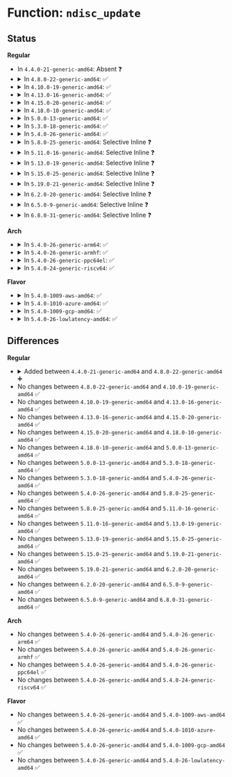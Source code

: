 # Function: <code>ndisc_update</code>

## Status
<b>Regular</b>
<ul>
<li>
In <code>4.4.0-21-generic-amd64</code>: Absent ❓
</li>
<li>
<details>
<summary>In <code>4.8.0-22-generic-amd64</code>: ✅</summary>

```c
void ndisc_update(const struct net_device * dev, struct neighbour * neigh, const u8 * lladdr, u8 new, u32 flags, u8 icmp6_type, struct ndisc_options * ndopts)
```

```json
{
  "name": "ndisc_update",
  "collision_type": "Unique Global",
  "inline_type": "No",
  "funcs": [
    {
      "addr": 18446744071587552512,
      "name": "ndisc_update",
      "external": true,
      "loc": "net/ipv6/ndisc.c:723",
      "file": "net/ipv6/ndisc.c",
      "inline": "seen, unknown",
      "caller_inline": [],
      "caller_func": [
        "net/ipv6/route.c:rt6_do_redirect",
        "net/ipv6/route.c:rt6_do_redirect",
        "net/ipv6/ndisc.c:ndisc_router_discovery",
        "net/ipv6/ndisc.c:ndisc_recv_rs",
        "net/ipv6/ndisc.c:ndisc_recv_na",
        "net/ipv6/ndisc.c:ndisc_recv_ns"
      ]
    }
  ],
  "symbols": [
    {
      "addr": 18446744071587552512,
      "name": "ndisc_update",
      "section": ".text",
      "bind": "STB_GLOBAL",
      "size": 94
    }
  ]
}
```
</details>
</li>
<li>
<details>
<summary>In <code>4.10.0-19-generic-amd64</code>: ✅</summary>

```c
void ndisc_update(const struct net_device * dev, struct neighbour * neigh, const u8 * lladdr, u8 new, u32 flags, u8 icmp6_type, struct ndisc_options * ndopts)
```

```json
{
  "name": "ndisc_update",
  "collision_type": "Unique Global",
  "inline_type": "No",
  "funcs": [
    {
      "addr": 18446744071587757024,
      "name": "ndisc_update",
      "external": true,
      "loc": "net/ipv6/ndisc.c:731",
      "file": "net/ipv6/ndisc.c",
      "inline": "seen, unknown",
      "caller_inline": [],
      "caller_func": [
        "net/ipv6/route.c:rt6_do_redirect",
        "net/ipv6/route.c:rt6_do_redirect",
        "net/ipv6/ndisc.c:ndisc_router_discovery",
        "net/ipv6/ndisc.c:ndisc_recv_rs",
        "net/ipv6/ndisc.c:ndisc_recv_na",
        "net/ipv6/ndisc.c:ndisc_recv_ns"
      ]
    }
  ],
  "symbols": [
    {
      "addr": 18446744071587757024,
      "name": "ndisc_update",
      "section": ".text",
      "bind": "STB_GLOBAL",
      "size": 94
    }
  ]
}
```
</details>
</li>
<li>
<details>
<summary>In <code>4.13.0-16-generic-amd64</code>: ✅</summary>

```c
void ndisc_update(const struct net_device * dev, struct neighbour * neigh, const u8 * lladdr, u8 new, u32 flags, u8 icmp6_type, struct ndisc_options * ndopts)
```

```json
{
  "name": "ndisc_update",
  "collision_type": "Unique Global",
  "inline_type": "No",
  "funcs": [
    {
      "addr": 18446744071587912912,
      "name": "ndisc_update",
      "external": true,
      "loc": "net/ipv6/ndisc.c:731",
      "file": "net/ipv6/ndisc.c",
      "inline": "seen, unknown",
      "caller_inline": [],
      "caller_func": [
        "net/ipv6/route.c:rt6_do_redirect",
        "net/ipv6/route.c:rt6_do_redirect",
        "net/ipv6/ndisc.c:ndisc_router_discovery",
        "net/ipv6/ndisc.c:ndisc_recv_rs",
        "net/ipv6/ndisc.c:ndisc_recv_na",
        "net/ipv6/ndisc.c:ndisc_recv_ns"
      ]
    }
  ],
  "symbols": [
    {
      "addr": 18446744071587912912,
      "name": "ndisc_update",
      "section": ".text",
      "bind": "STB_GLOBAL",
      "size": 97
    }
  ]
}
```
</details>
</li>
<li>
<details>
<summary>In <code>4.15.0-20-generic-amd64</code>: ✅</summary>

```c
void ndisc_update(const struct net_device * dev, struct neighbour * neigh, const u8 * lladdr, u8 new, u32 flags, u8 icmp6_type, struct ndisc_options * ndopts)
```

```json
{
  "name": "ndisc_update",
  "collision_type": "Unique Global",
  "inline_type": "No",
  "funcs": [
    {
      "addr": 18446744071588447968,
      "name": "ndisc_update",
      "external": true,
      "loc": "net/ipv6/ndisc.c:744",
      "file": "net/ipv6/ndisc.c",
      "inline": "seen, unknown",
      "caller_inline": [],
      "caller_func": [
        "net/ipv6/route.c:rt6_do_redirect",
        "net/ipv6/route.c:rt6_do_redirect",
        "net/ipv6/ndisc.c:ndisc_router_discovery",
        "net/ipv6/ndisc.c:ndisc_recv_rs",
        "net/ipv6/ndisc.c:ndisc_recv_na",
        "net/ipv6/ndisc.c:ndisc_recv_ns"
      ]
    }
  ],
  "symbols": [
    {
      "addr": 18446744071588447968,
      "name": "ndisc_update",
      "section": ".text",
      "bind": "STB_GLOBAL",
      "size": 100
    }
  ]
}
```
</details>
</li>
<li>
<details>
<summary>In <code>4.18.0-10-generic-amd64</code>: ✅</summary>

```c
void ndisc_update(const struct net_device * dev, struct neighbour * neigh, const u8 * lladdr, u8 new, u32 flags, u8 icmp6_type, struct ndisc_options * ndopts)
```

```json
{
  "name": "ndisc_update",
  "collision_type": "Unique Global",
  "inline_type": "No",
  "funcs": [
    {
      "addr": 18446744071588809344,
      "name": "ndisc_update",
      "external": true,
      "loc": "net/ipv6/ndisc.c:744",
      "file": "net/ipv6/ndisc.c",
      "inline": "seen, unknown",
      "caller_inline": [],
      "caller_func": [
        "net/ipv6/route.c:rt6_do_redirect",
        "net/ipv6/ndisc.c:ndisc_router_discovery",
        "net/ipv6/ndisc.c:ndisc_recv_rs",
        "net/ipv6/ndisc.c:ndisc_recv_na",
        "net/ipv6/ndisc.c:ndisc_recv_ns"
      ]
    }
  ],
  "symbols": [
    {
      "addr": 18446744071588809344,
      "name": "ndisc_update",
      "section": ".text",
      "bind": "STB_GLOBAL",
      "size": 100
    }
  ]
}
```
</details>
</li>
<li>
<details>
<summary>In <code>5.0.0-13-generic-amd64</code>: ✅</summary>

```c
void ndisc_update(const struct net_device * dev, struct neighbour * neigh, const u8 * lladdr, u8 new, u32 flags, u8 icmp6_type, struct ndisc_options * ndopts)
```

```json
{
  "name": "ndisc_update",
  "collision_type": "Unique Global",
  "inline_type": "No",
  "funcs": [
    {
      "addr": 18446744071589032080,
      "name": "ndisc_update",
      "external": true,
      "loc": "net/ipv6/ndisc.c:744",
      "file": "net/ipv6/ndisc.c",
      "inline": "seen, unknown",
      "caller_inline": [],
      "caller_func": [
        "net/ipv6/route.c:rt6_do_redirect",
        "net/ipv6/ndisc.c:ndisc_router_discovery",
        "net/ipv6/ndisc.c:ndisc_recv_rs",
        "net/ipv6/ndisc.c:ndisc_recv_na",
        "net/ipv6/ndisc.c:ndisc_recv_ns"
      ]
    }
  ],
  "symbols": [
    {
      "addr": 18446744071589032080,
      "name": "ndisc_update",
      "section": ".text",
      "bind": "STB_GLOBAL",
      "size": 100
    }
  ]
}
```
</details>
</li>
<li>
<details>
<summary>In <code>5.3.0-18-generic-amd64</code>: ✅</summary>

```c
void ndisc_update(const struct net_device * dev, struct neighbour * neigh, const u8 * lladdr, u8 new, u32 flags, u8 icmp6_type, struct ndisc_options * ndopts)
```

```json
{
  "name": "ndisc_update",
  "collision_type": "Unique Global",
  "inline_type": "No",
  "funcs": [
    {
      "addr": 18446744071589485344,
      "name": "ndisc_update",
      "external": true,
      "loc": "net/ipv6/ndisc.c:757",
      "file": "net/ipv6/ndisc.c",
      "inline": "seen, unknown",
      "caller_inline": [],
      "caller_func": [
        "net/ipv6/route.c:rt6_do_redirect",
        "net/ipv6/ndisc.c:ndisc_router_discovery",
        "net/ipv6/ndisc.c:ndisc_recv_rs",
        "net/ipv6/ndisc.c:ndisc_recv_na",
        "net/ipv6/ndisc.c:ndisc_recv_ns"
      ]
    }
  ],
  "symbols": [
    {
      "addr": 18446744071589485344,
      "name": "ndisc_update",
      "section": ".text",
      "bind": "STB_GLOBAL",
      "size": 100
    }
  ]
}
```
</details>
</li>
<li>
<details>
<summary>In <code>5.4.0-26-generic-amd64</code>: ✅</summary>

```c
void ndisc_update(const struct net_device * dev, struct neighbour * neigh, const u8 * lladdr, u8 new, u32 flags, u8 icmp6_type, struct ndisc_options * ndopts)
```

```json
{
  "name": "ndisc_update",
  "collision_type": "Unique Global",
  "inline_type": "No",
  "funcs": [
    {
      "addr": 18446744071589709216,
      "name": "ndisc_update",
      "external": true,
      "loc": "net/ipv6/ndisc.c:758",
      "file": "net/ipv6/ndisc.c",
      "inline": "seen, unknown",
      "caller_inline": [],
      "caller_func": [
        "net/ipv6/route.c:rt6_do_redirect",
        "net/ipv6/ndisc.c:ndisc_router_discovery",
        "net/ipv6/ndisc.c:ndisc_recv_rs",
        "net/ipv6/ndisc.c:ndisc_recv_na",
        "net/ipv6/ndisc.c:ndisc_recv_ns"
      ]
    }
  ],
  "symbols": [
    {
      "addr": 18446744071589709216,
      "name": "ndisc_update",
      "section": ".text",
      "bind": "STB_GLOBAL",
      "size": 100
    }
  ]
}
```
</details>
</li>
<li>
<details>
<summary>In <code>5.8.0-25-generic-amd64</code>: Selective Inline ❓</summary>

```c
void ndisc_update(const struct net_device * dev, struct neighbour * neigh, const u8 * lladdr, u8 new, u32 flags, u8 icmp6_type, struct ndisc_options * ndopts)
```

```json
{
  "name": "ndisc_update",
  "collision_type": "Unique Global",
  "inline_type": "Selective",
  "funcs": [
    {
      "addr": 18446744071590728322,
      "name": "ndisc_update",
      "external": true,
      "loc": "net/ipv6/ndisc.c:759",
      "file": "net/ipv6/ndisc.c",
      "inline": "not declared, inlined",
      "caller_inline": [
        "net/ipv6/ndisc.c:ndisc_router_discovery",
        "net/ipv6/ndisc.c:ndisc_recv_rs",
        "net/ipv6/ndisc.c:ndisc_recv_na",
        "net/ipv6/ndisc.c:ndisc_recv_ns"
      ],
      "caller_func": [
        "net/ipv6/route.c:rt6_do_redirect"
      ]
    }
  ],
  "symbols": [
    {
      "addr": 18446744071590734688,
      "name": "ndisc_update",
      "section": ".text",
      "bind": "STB_GLOBAL",
      "size": 100
    }
  ]
}
```
</details>
</li>
<li>
<details>
<summary>In <code>5.11.0-16-generic-amd64</code>: Selective Inline ❓</summary>

```c
void ndisc_update(const struct net_device * dev, struct neighbour * neigh, const u8 * lladdr, u8 new, u32 flags, u8 icmp6_type, struct ndisc_options * ndopts)
```

```json
{
  "name": "ndisc_update",
  "collision_type": "Unique Global",
  "inline_type": "Selective",
  "funcs": [
    {
      "addr": 18446744071590787234,
      "name": "ndisc_update",
      "external": true,
      "loc": "net/ipv6/ndisc.c:761",
      "file": "net/ipv6/ndisc.c",
      "inline": "not declared, inlined",
      "caller_inline": [
        "net/ipv6/ndisc.c:ndisc_router_discovery",
        "net/ipv6/ndisc.c:ndisc_recv_rs",
        "net/ipv6/ndisc.c:ndisc_recv_na",
        "net/ipv6/ndisc.c:ndisc_recv_ns"
      ],
      "caller_func": [
        "net/ipv6/route.c:rt6_do_redirect"
      ]
    }
  ],
  "symbols": [
    {
      "addr": 18446744071590793680,
      "name": "ndisc_update",
      "section": ".text",
      "bind": "STB_GLOBAL",
      "size": 100
    }
  ]
}
```
</details>
</li>
<li>
<details>
<summary>In <code>5.13.0-19-generic-amd64</code>: Selective Inline ❓</summary>

```c
void ndisc_update(const struct net_device * dev, struct neighbour * neigh, const u8 * lladdr, u8 new, u32 flags, u8 icmp6_type, struct ndisc_options * ndopts)
```

```json
{
  "name": "ndisc_update",
  "collision_type": "Unique Global",
  "inline_type": "Selective",
  "funcs": [
    {
      "addr": 18446744071590714432,
      "name": "ndisc_update",
      "external": true,
      "loc": "net/ipv6/ndisc.c:761",
      "file": "net/ipv6/ndisc.c",
      "inline": "not declared, inlined",
      "caller_inline": [
        "net/ipv6/ndisc.c:ndisc_router_discovery",
        "net/ipv6/ndisc.c:ndisc_recv_rs",
        "net/ipv6/ndisc.c:ndisc_recv_na",
        "net/ipv6/ndisc.c:ndisc_recv_ns"
      ],
      "caller_func": [
        "net/ipv6/route.c:rt6_do_redirect"
      ]
    }
  ],
  "symbols": [
    {
      "addr": 18446744071590720704,
      "name": "ndisc_update",
      "section": ".text",
      "bind": "STB_GLOBAL",
      "size": 100
    }
  ]
}
```
</details>
</li>
<li>
<details>
<summary>In <code>5.15.0-25-generic-amd64</code>: Selective Inline ❓</summary>

```c
void ndisc_update(const struct net_device * dev, struct neighbour * neigh, const u8 * lladdr, u8 new, u32 flags, u8 icmp6_type, struct ndisc_options * ndopts)
```

```json
{
  "name": "ndisc_update",
  "collision_type": "Unique Global",
  "inline_type": "Selective",
  "funcs": [
    {
      "addr": 18446744071591530736,
      "name": "ndisc_update",
      "external": true,
      "loc": "net/ipv6/ndisc.c:761",
      "file": "net/ipv6/ndisc.c",
      "inline": "not declared, inlined",
      "caller_inline": [
        "net/ipv6/ndisc.c:ndisc_router_discovery",
        "net/ipv6/ndisc.c:ndisc_recv_rs",
        "net/ipv6/ndisc.c:ndisc_recv_na",
        "net/ipv6/ndisc.c:ndisc_recv_ns"
      ],
      "caller_func": [
        "net/ipv6/route.c:rt6_do_redirect"
      ]
    }
  ],
  "symbols": [
    {
      "addr": 18446744071591537104,
      "name": "ndisc_update",
      "section": ".text",
      "bind": "STB_GLOBAL",
      "size": 100
    }
  ]
}
```
</details>
</li>
<li>
<details>
<summary>In <code>5.19.0-21-generic-amd64</code>: Selective Inline ❓</summary>

```c
void ndisc_update(const struct net_device * dev, struct neighbour * neigh, const u8 * lladdr, u8 new, u32 flags, u8 icmp6_type, struct ndisc_options * ndopts)
```

```json
{
  "name": "ndisc_update",
  "collision_type": "Unique Global",
  "inline_type": "Selective",
  "funcs": [
    {
      "addr": 18446744071593218904,
      "name": "ndisc_update",
      "external": true,
      "loc": "net/ipv6/ndisc.c:776",
      "file": "net/ipv6/ndisc.c",
      "inline": "not declared, inlined",
      "caller_inline": [
        "net/ipv6/ndisc.c:ndisc_router_discovery",
        "net/ipv6/ndisc.c:ndisc_recv_rs",
        "net/ipv6/ndisc.c:ndisc_recv_na",
        "net/ipv6/ndisc.c:ndisc_recv_ns"
      ],
      "caller_func": [
        "net/ipv6/route.c:rt6_do_redirect"
      ]
    }
  ],
  "symbols": [
    {
      "addr": 18446744071593226016,
      "name": "ndisc_update",
      "section": ".text",
      "bind": "STB_GLOBAL",
      "size": 120
    }
  ]
}
```
</details>
</li>
<li>
<details>
<summary>In <code>6.2.0-20-generic-amd64</code>: Selective Inline ❓</summary>

```c
void ndisc_update(const struct net_device * dev, struct neighbour * neigh, const u8 * lladdr, u8 new, u32 flags, u8 icmp6_type, struct ndisc_options * ndopts)
```

```json
{
  "name": "ndisc_update",
  "collision_type": "Unique Global",
  "inline_type": "Selective",
  "funcs": [
    {
      "addr": 18446744071595118424,
      "name": "ndisc_update",
      "external": true,
      "loc": "net/ipv6/ndisc.c:777",
      "file": "net/ipv6/ndisc.c",
      "inline": "not declared, inlined",
      "caller_inline": [
        "net/ipv6/ndisc.c:ndisc_router_discovery",
        "net/ipv6/ndisc.c:ndisc_recv_rs",
        "net/ipv6/ndisc.c:ndisc_recv_na",
        "net/ipv6/ndisc.c:ndisc_recv_ns"
      ],
      "caller_func": [
        "net/ipv6/route.c:rt6_do_redirect"
      ]
    }
  ],
  "symbols": [
    {
      "addr": 18446744071595125728,
      "name": "ndisc_update",
      "section": ".text",
      "bind": "STB_GLOBAL",
      "size": 120
    }
  ]
}
```
</details>
</li>
<li>
<details>
<summary>In <code>6.5.0-9-generic-amd64</code>: Selective Inline ❓</summary>

```c
void ndisc_update(const struct net_device * dev, struct neighbour * neigh, const u8 * lladdr, u8 new, u32 flags, u8 icmp6_type, struct ndisc_options * ndopts)
```

```json
{
  "name": "ndisc_update",
  "collision_type": "Unique Global",
  "inline_type": "Selective",
  "funcs": [
    {
      "addr": 18446744071595512317,
      "name": "ndisc_update",
      "external": true,
      "loc": "net/ipv6/ndisc.c:778",
      "file": "net/ipv6/ndisc.c",
      "inline": "not declared, inlined",
      "caller_inline": [
        "net/ipv6/ndisc.c:ndisc_router_discovery",
        "net/ipv6/ndisc.c:ndisc_recv_rs",
        "net/ipv6/ndisc.c:ndisc_recv_na",
        "net/ipv6/ndisc.c:ndisc_recv_ns"
      ],
      "caller_func": [
        "net/ipv6/route.c:rt6_do_redirect"
      ]
    }
  ],
  "symbols": [
    {
      "addr": 18446744071595519776,
      "name": "ndisc_update",
      "section": ".text",
      "bind": "STB_GLOBAL",
      "size": 120
    }
  ]
}
```
</details>
</li>
<li>
<details>
<summary>In <code>6.8.0-31-generic-amd64</code>: Selective Inline ❓</summary>

```c
void ndisc_update(const struct net_device * dev, struct neighbour * neigh, const u8 * lladdr, u8 new, u32 flags, u8 icmp6_type, struct ndisc_options * ndopts)
```

```json
{
  "name": "ndisc_update",
  "collision_type": "Unique Global",
  "inline_type": "Selective",
  "funcs": [
    {
      "addr": 18446744071596355760,
      "name": "ndisc_update",
      "external": true,
      "loc": "net/ipv6/ndisc.c:778",
      "file": "net/ipv6/ndisc.c",
      "inline": "not declared, inlined",
      "caller_inline": [
        "net/ipv6/ndisc.c:ndisc_router_discovery",
        "net/ipv6/ndisc.c:ndisc_recv_rs",
        "net/ipv6/ndisc.c:ndisc_recv_na",
        "net/ipv6/ndisc.c:ndisc_recv_ns"
      ],
      "caller_func": [
        "net/ipv6/route.c:rt6_do_redirect"
      ]
    }
  ],
  "symbols": [
    {
      "addr": 18446744071596363136,
      "name": "ndisc_update",
      "section": ".text",
      "bind": "STB_GLOBAL",
      "size": 120
    }
  ]
}
```
</details>
</li>
</ul>
<b>Arch</b>
<ul>
<li>
<details>
<summary>In <code>5.4.0-26-generic-arm64</code>: ✅</summary>

```c
void ndisc_update(const struct net_device * dev, struct neighbour * neigh, const u8 * lladdr, u8 new, u32 flags, u8 icmp6_type, struct ndisc_options * ndopts)
```

```json
{
  "name": "ndisc_update",
  "collision_type": "Unique Global",
  "inline_type": "No",
  "funcs": [
    {
      "addr": 18446603336503400760,
      "name": "ndisc_update",
      "external": true,
      "loc": "net/ipv6/ndisc.c:758",
      "file": "net/ipv6/ndisc.c",
      "inline": "seen, unknown",
      "caller_inline": [],
      "caller_func": [
        "net/ipv6/route.c:rt6_do_redirect",
        "net/ipv6/ndisc.c:ndisc_router_discovery",
        "net/ipv6/ndisc.c:ndisc_recv_rs",
        "net/ipv6/ndisc.c:ndisc_recv_na",
        "net/ipv6/ndisc.c:ndisc_recv_ns"
      ]
    }
  ],
  "symbols": [
    {
      "addr": 18446603336503400760,
      "name": "ndisc_update",
      "section": ".text",
      "bind": "STB_GLOBAL",
      "size": 148
    }
  ]
}
```
</details>
</li>
<li>
<details>
<summary>In <code>5.4.0-26-generic-armhf</code>: ✅</summary>

```c
void ndisc_update(const struct net_device * dev, struct neighbour * neigh, const u8 * lladdr, u8 new, u32 flags, u8 icmp6_type, struct ndisc_options * ndopts)
```

```json
{
  "name": "ndisc_update",
  "collision_type": "Unique Global",
  "inline_type": "No",
  "funcs": [
    {
      "addr": 3236062156,
      "name": "ndisc_update",
      "external": true,
      "loc": "net/ipv6/ndisc.c:758",
      "file": "net/ipv6/ndisc.c",
      "inline": "seen, unknown",
      "caller_inline": [],
      "caller_func": [
        "net/ipv6/route.c:rt6_do_redirect",
        "net/ipv6/ndisc.c:ndisc_rcv",
        "net/ipv6/ndisc.c:ndisc_rcv",
        "net/ipv6/ndisc.c:ndisc_router_discovery",
        "net/ipv6/ndisc.c:ndisc_recv_ns"
      ]
    }
  ],
  "symbols": [
    {
      "addr": 3236062156,
      "name": "ndisc_update",
      "section": ".text",
      "bind": "STB_GLOBAL",
      "size": 128
    }
  ]
}
```
</details>
</li>
<li>
<details>
<summary>In <code>5.4.0-26-generic-ppc64el</code>: ✅</summary>

```c
void ndisc_update(const struct net_device * dev, struct neighbour * neigh, const u8 * lladdr, u8 new, u32 flags, u8 icmp6_type, struct ndisc_options * ndopts)
```

```json
{
  "name": "ndisc_update",
  "collision_type": "Unique Global",
  "inline_type": "No",
  "funcs": [
    {
      "addr": 13835058055297175696,
      "name": "ndisc_update",
      "external": true,
      "loc": "net/ipv6/ndisc.c:758",
      "file": "net/ipv6/ndisc.c",
      "inline": "seen, unknown",
      "caller_inline": [],
      "caller_func": [
        "net/ipv6/route.c:rt6_do_redirect",
        "net/ipv6/ndisc.c:ndisc_router_discovery",
        "net/ipv6/ndisc.c:ndisc_recv_rs",
        "net/ipv6/ndisc.c:ndisc_recv_na",
        "net/ipv6/ndisc.c:ndisc_recv_ns"
      ]
    }
  ],
  "symbols": [
    {
      "addr": 13835058055297175696,
      "name": "ndisc_update",
      "section": ".text",
      "bind": "STB_GLOBAL",
      "size": 192
    }
  ]
}
```
</details>
</li>
<li>
<details>
<summary>In <code>5.4.0-24-generic-riscv64</code>: ✅</summary>

```c
void ndisc_update(const struct net_device * dev, struct neighbour * neigh, const u8 * lladdr, u8 new, u32 flags, u8 icmp6_type, struct ndisc_options * ndopts)
```

```json
{
  "name": "ndisc_update",
  "collision_type": "Unique Global",
  "inline_type": "No",
  "funcs": [
    {
      "addr": 18446743936279394120,
      "name": "ndisc_update",
      "external": true,
      "loc": "net/ipv6/ndisc.c:758",
      "file": "net/ipv6/ndisc.c",
      "inline": "seen, unknown",
      "caller_inline": [],
      "caller_func": [
        "net/ipv6/route.c:rt6_do_redirect",
        "net/ipv6/ndisc.c:ndisc_router_discovery",
        "net/ipv6/ndisc.c:ndisc_recv_rs",
        "net/ipv6/ndisc.c:ndisc_recv_na",
        "net/ipv6/ndisc.c:ndisc_recv_ns"
      ]
    }
  ],
  "symbols": [
    {
      "addr": 18446743936279394120,
      "name": "ndisc_update",
      "section": ".text",
      "bind": "STB_GLOBAL",
      "size": 108
    }
  ]
}
```
</details>
</li>
</ul>
<b>Flavor</b>
<ul>
<li>
<details>
<summary>In <code>5.4.0-1009-aws-amd64</code>: ✅</summary>

```c
void ndisc_update(const struct net_device * dev, struct neighbour * neigh, const u8 * lladdr, u8 new, u32 flags, u8 icmp6_type, struct ndisc_options * ndopts)
```

```json
{
  "name": "ndisc_update",
  "collision_type": "Unique Global",
  "inline_type": "No",
  "funcs": [
    {
      "addr": 18446744071589313584,
      "name": "ndisc_update",
      "external": true,
      "loc": "net/ipv6/ndisc.c:758",
      "file": "net/ipv6/ndisc.c",
      "inline": "seen, unknown",
      "caller_inline": [],
      "caller_func": [
        "net/ipv6/route.c:rt6_do_redirect",
        "net/ipv6/ndisc.c:ndisc_router_discovery",
        "net/ipv6/ndisc.c:ndisc_recv_rs",
        "net/ipv6/ndisc.c:ndisc_recv_na",
        "net/ipv6/ndisc.c:ndisc_recv_ns"
      ]
    }
  ],
  "symbols": [
    {
      "addr": 18446744071589313584,
      "name": "ndisc_update",
      "section": ".text",
      "bind": "STB_GLOBAL",
      "size": 100
    }
  ]
}
```
</details>
</li>
<li>
<details>
<summary>In <code>5.4.0-1010-azure-amd64</code>: ✅</summary>

```c
void ndisc_update(const struct net_device * dev, struct neighbour * neigh, const u8 * lladdr, u8 new, u32 flags, u8 icmp6_type, struct ndisc_options * ndopts)
```

```json
{
  "name": "ndisc_update",
  "collision_type": "Unique Global",
  "inline_type": "No",
  "funcs": [
    {
      "addr": 18446744071589038576,
      "name": "ndisc_update",
      "external": true,
      "loc": "net/ipv6/ndisc.c:758",
      "file": "net/ipv6/ndisc.c",
      "inline": "seen, unknown",
      "caller_inline": [],
      "caller_func": [
        "net/ipv6/route.c:rt6_do_redirect",
        "net/ipv6/ndisc.c:ndisc_router_discovery",
        "net/ipv6/ndisc.c:ndisc_recv_rs",
        "net/ipv6/ndisc.c:ndisc_recv_na",
        "net/ipv6/ndisc.c:ndisc_recv_ns"
      ]
    }
  ],
  "symbols": [
    {
      "addr": 18446744071589038576,
      "name": "ndisc_update",
      "section": ".text",
      "bind": "STB_GLOBAL",
      "size": 100
    }
  ]
}
```
</details>
</li>
<li>
<details>
<summary>In <code>5.4.0-1009-gcp-amd64</code>: ✅</summary>

```c
void ndisc_update(const struct net_device * dev, struct neighbour * neigh, const u8 * lladdr, u8 new, u32 flags, u8 icmp6_type, struct ndisc_options * ndopts)
```

```json
{
  "name": "ndisc_update",
  "collision_type": "Unique Global",
  "inline_type": "No",
  "funcs": [
    {
      "addr": 18446744071589750448,
      "name": "ndisc_update",
      "external": true,
      "loc": "net/ipv6/ndisc.c:758",
      "file": "net/ipv6/ndisc.c",
      "inline": "seen, unknown",
      "caller_inline": [],
      "caller_func": [
        "net/ipv6/route.c:rt6_do_redirect",
        "net/ipv6/ndisc.c:ndisc_router_discovery",
        "net/ipv6/ndisc.c:ndisc_recv_rs",
        "net/ipv6/ndisc.c:ndisc_recv_na",
        "net/ipv6/ndisc.c:ndisc_recv_ns"
      ]
    }
  ],
  "symbols": [
    {
      "addr": 18446744071589750448,
      "name": "ndisc_update",
      "section": ".text",
      "bind": "STB_GLOBAL",
      "size": 100
    }
  ]
}
```
</details>
</li>
<li>
<details>
<summary>In <code>5.4.0-26-lowlatency-amd64</code>: ✅</summary>

```c
void ndisc_update(const struct net_device * dev, struct neighbour * neigh, const u8 * lladdr, u8 new, u32 flags, u8 icmp6_type, struct ndisc_options * ndopts)
```

```json
{
  "name": "ndisc_update",
  "collision_type": "Unique Global",
  "inline_type": "No",
  "funcs": [
    {
      "addr": 18446744071589801104,
      "name": "ndisc_update",
      "external": true,
      "loc": "net/ipv6/ndisc.c:758",
      "file": "net/ipv6/ndisc.c",
      "inline": "seen, unknown",
      "caller_inline": [],
      "caller_func": [
        "net/ipv6/route.c:rt6_do_redirect",
        "net/ipv6/ndisc.c:ndisc_router_discovery",
        "net/ipv6/ndisc.c:ndisc_recv_rs",
        "net/ipv6/ndisc.c:ndisc_recv_na",
        "net/ipv6/ndisc.c:ndisc_recv_ns"
      ]
    }
  ],
  "symbols": [
    {
      "addr": 18446744071589801104,
      "name": "ndisc_update",
      "section": ".text",
      "bind": "STB_GLOBAL",
      "size": 100
    }
  ]
}
```
</details>
</li>
</ul>

## Differences
<b>Regular</b>
<ul>
<li>
<details>
<summary>Added between <code>4.4.0-21-generic-amd64</code> and <code>4.8.0-22-generic-amd64</code> ➕</summary>

```c
void ndisc_update(const struct net_device * dev, struct neighbour * neigh, const u8 * lladdr, u8 new, u32 flags, u8 icmp6_type, struct ndisc_options * ndopts)
```
</details>
</li>
<li>
No changes between <code>4.8.0-22-generic-amd64</code> and <code>4.10.0-19-generic-amd64</code> ✅
</li>
<li>
No changes between <code>4.10.0-19-generic-amd64</code> and <code>4.13.0-16-generic-amd64</code> ✅
</li>
<li>
No changes between <code>4.13.0-16-generic-amd64</code> and <code>4.15.0-20-generic-amd64</code> ✅
</li>
<li>
No changes between <code>4.15.0-20-generic-amd64</code> and <code>4.18.0-10-generic-amd64</code> ✅
</li>
<li>
No changes between <code>4.18.0-10-generic-amd64</code> and <code>5.0.0-13-generic-amd64</code> ✅
</li>
<li>
No changes between <code>5.0.0-13-generic-amd64</code> and <code>5.3.0-18-generic-amd64</code> ✅
</li>
<li>
No changes between <code>5.3.0-18-generic-amd64</code> and <code>5.4.0-26-generic-amd64</code> ✅
</li>
<li>
No changes between <code>5.4.0-26-generic-amd64</code> and <code>5.8.0-25-generic-amd64</code> ✅
</li>
<li>
No changes between <code>5.8.0-25-generic-amd64</code> and <code>5.11.0-16-generic-amd64</code> ✅
</li>
<li>
No changes between <code>5.11.0-16-generic-amd64</code> and <code>5.13.0-19-generic-amd64</code> ✅
</li>
<li>
No changes between <code>5.13.0-19-generic-amd64</code> and <code>5.15.0-25-generic-amd64</code> ✅
</li>
<li>
No changes between <code>5.15.0-25-generic-amd64</code> and <code>5.19.0-21-generic-amd64</code> ✅
</li>
<li>
No changes between <code>5.19.0-21-generic-amd64</code> and <code>6.2.0-20-generic-amd64</code> ✅
</li>
<li>
No changes between <code>6.2.0-20-generic-amd64</code> and <code>6.5.0-9-generic-amd64</code> ✅
</li>
<li>
No changes between <code>6.5.0-9-generic-amd64</code> and <code>6.8.0-31-generic-amd64</code> ✅
</li>
</ul>
<b>Arch</b>
<ul>
<li>
No changes between <code>5.4.0-26-generic-amd64</code> and <code>5.4.0-26-generic-arm64</code> ✅
</li>
<li>
No changes between <code>5.4.0-26-generic-amd64</code> and <code>5.4.0-26-generic-armhf</code> ✅
</li>
<li>
No changes between <code>5.4.0-26-generic-amd64</code> and <code>5.4.0-26-generic-ppc64el</code> ✅
</li>
<li>
No changes between <code>5.4.0-26-generic-amd64</code> and <code>5.4.0-24-generic-riscv64</code> ✅
</li>
</ul>
<b>Flavor</b>
<ul>
<li>
No changes between <code>5.4.0-26-generic-amd64</code> and <code>5.4.0-1009-aws-amd64</code> ✅
</li>
<li>
No changes between <code>5.4.0-26-generic-amd64</code> and <code>5.4.0-1010-azure-amd64</code> ✅
</li>
<li>
No changes between <code>5.4.0-26-generic-amd64</code> and <code>5.4.0-1009-gcp-amd64</code> ✅
</li>
<li>
No changes between <code>5.4.0-26-generic-amd64</code> and <code>5.4.0-26-lowlatency-amd64</code> ✅
</li>
</ul>
